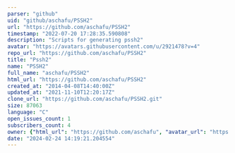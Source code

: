 ```yaml
---
parser: "github"
uid: "github/aschafu/PSSH2"
url: "https://github.com/aschafu/PSSH2"
timestamp: "2022-07-20 17:28:35.590808"
description: "Scripts for generating pssh2"
avatar: "https://avatars.githubusercontent.com/u/2921478?v=4"
repo_url: "https://github.com/aschafu/PSSH2"
title: "Pssh2"
name: "PSSH2"
full_name: "aschafu/PSSH2"
html_url: "https://github.com/aschafu/PSSH2"
created_at: "2014-04-08T14:40:00Z"
updated_at: "2021-11-10T12:20:17Z"
clone_url: "https://github.com/aschafu/PSSH2.git"
size: 87063
language: "C"
open_issues_count: 1
subscribers_count: 4
owner: {"html_url": "https://github.com/aschafu", "avatar_url": "https://avatars.githubusercontent.com/u/2921478?v=4", "login": "aschafu", "type": "User"}
date: "2024-02-24 14:19:21.204554"
---
```

